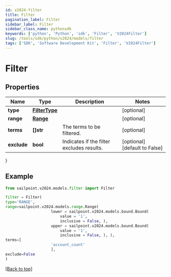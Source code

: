 ```yaml
---
id: v2024-filter
title: Filter
pagination_label: Filter
sidebar_label: Filter
sidebar_class_name: pythonsdk
keywords: ['python', 'Python', 'sdk', 'Filter', 'V2024Filter'] 
slug: /tools/sdk/python/v2024/models/filter
tags: ['SDK', 'Software Development Kit', 'Filter', 'V2024Filter']
---
```


# Filter


## Properties

Name | Type | Description | Notes
------------ | ------------- | ------------- | -------------
**type** | [**FilterType**](filter-type) |  | [optional] 
**range** | [**Range**](range) |  | [optional] 
**terms** | **[]str** | The terms to be filtered. | [optional] 
**exclude** | **bool** | Indicates if the filter excludes results. | [optional] [default to False]
}

## Example

```python
from sailpoint.v2024.models.filter import Filter

filter = Filter(
type='RANGE',
range=sailpoint.v2024.models.range.Range(
                    lower = sailpoint.v2024.models.bound.Bound(
                        value = '1', 
                        inclusive = False, ), 
                    upper = sailpoint.v2024.models.bound.Bound(
                        value = '1', 
                        inclusive = False, ), ),
terms=[
                    'account_count'
                    ],
exclude=False
)

```
[[Back to top]](#) 

